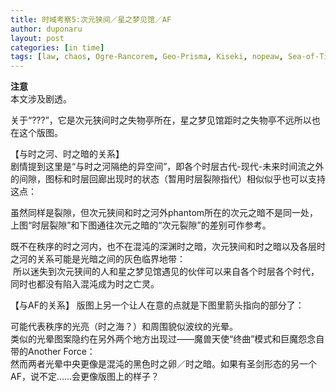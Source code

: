 ```yaml
---
title: 时域考察5:次元狭间／星之梦见馆／AF  
author: duponaru
layout: post
categories: [in time]
tags: [law, chaos, Ogre-Rancorem, Geo-Prisma, Kiseki, nopeaw, Sea-of-Time, Darkness-of-Time, Interdimensional-Rift, Another-Force]
---
```


**注意**  
本文涉及剧透。  


<span class="image centered"><img src="{{ '/assets/post_img/2020-07-12/map.png' | relative_url }}" alt="" /></span>    
关于“???”，它是次元狭间时之失物亭所在，星之梦见馆距时之失物亭不远所以也在这个版图。  

【与时之河、时之暗的关系】  
剧情提到这里是“与时之河隔绝的异空间”，即各个时层古代-现代-未来时间流之外的间隙，图标和时层回廊出现时的状态（暂用时层裂隙指代）相似似乎也可以支持这点：  
<span class="image centered"><img src="{{ '/assets/post_img/2020-07-12/emblem.png' | relative_url }}" alt="" /></span>    

虽然同样是裂隙，但次元狭间和时之河外phantom所在的次元之暗不是同一处，上图“时层裂隙”和下图通往次元之暗的“次元裂隙”的差别可作参考。  
<span class="image centered"><img src="{{ '/assets/post_img/2020-07-12/crack.png' | relative_url }}" alt="" /></span> 


既不在秩序的时之河内，也不在混沌的深渊时之暗，次元狭间和时之暗以及各层时之河的关系可能是光暗之间的灰色临界地带：  
<span class="image centered"><img src="{{ '/assets/post_img/2020-07-12/layers.png' | relative_url }}" alt="" /></span> 
所以迷失到次元狭间的人和星之梦见馆遇见的伙伴可以来自各个时层各个时代，同时也都没有陷入混沌成为时之亡灵。  

【与AF的关系】
版图上另一个让人在意的点就是下图里箭头指向的部分了：  
<span class="image centered"><img src="{{ '/assets/post_img/2020-07-12/map2.png' | relative_url }}" alt="" /></span>    

可能代表秩序的光亮（时之海？）和周围貌似波纹的光晕。  
类似的光晕图案隐约在另外两个地方出现过——魔兽天使“终曲”模式和巨魔怨念自带的Another Force：  
<span class="image centered"><img src="{{ '/assets/post_img/2020-07-12/af.png' | relative_url }}" alt="" /></span>    
然而两者光晕中央更像是混沌的黑色时之卵／时之暗。如果有圣剑形态的另一个AF，说不定……会更像版图上的样子？  

